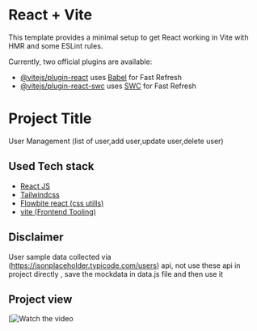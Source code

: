 # React + Vite

This template provides a minimal setup to get React working in Vite with HMR and some ESLint rules.

Currently, two official plugins are available:

- [@vitejs/plugin-react](https://github.com/vitejs/vite-plugin-react/blob/main/packages/plugin-react/README.md) uses [Babel](https://babeljs.io/) for Fast Refresh
- [@vitejs/plugin-react-swc](https://github.com/vitejs/vite-plugin-react-swc) uses [SWC](https://swc.rs/) for Fast Refresh


# Project Title

User Management (list of user,add user,update user,delete user)


## Used Tech stack

 - [React JS](https://react.dev/)
 - [Tailwindcss](https://v2.tailwindcss.com/docs/guides/create-react-app)
 - [Flowbite react (css utills)](https://flowbite-react.com/)
 - [vite (Frontend Tooling)](https://vitejs.dev/)



## Disclaimer

User sample data collected via (https://jsonplaceholder.typicode.com/users) api, not use these api in project directly , save the mockdata in data.js file and then use it 


## Project view

[![Watch the video](https://drive.google.com/file/d/1nFgxESm-xIPxqyZIV7sIBP1rX0opbZ_M/view?usp=sharing)


